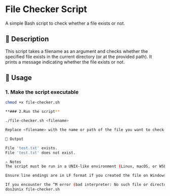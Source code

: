 # File Checker Script

A simple Bash script to check whether a file exists or not.

## 📝 Description

This script takes a filename as an argument and checks whether the specified file exists in the current directory (or at the provided path). It prints a message indicating whether the file exists or not.

## 📄 Usage

### 1. Make the script executable

```bash
chmod +x file-checker.sh

**### 2.Run the script** 

./file-checker.sh <filename>

Replace <filename> with the name or path of the file you want to check.

🧪 Output

File 'test.txt' exists.
File 'test.txt' does not exist.

⚠️ Notes
The script must be run in a UNIX-like environment (Linux, macOS, or WSL).

Ensure line endings are in LF format if you created the file on Windows.

If you encounter the ^M error (bad interpreter: No such file or directory), convert the line endings using:
dos2unix file-checker.sh
